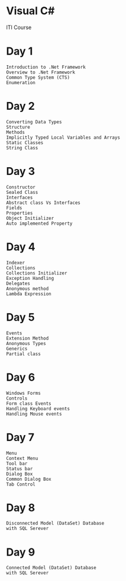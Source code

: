 # Visual  C#

ITI Course

# Day 1

	Introduction to .Net Framework
	Overview to .Net Framework
	Common Type System (CTS)
	Enumeration

# Day 2

	Converting Data Types
	Structure
	Methods
	Implicitly Typed Local Variables and Arrays
	Static Classes
	String Class

# Day 3

	Constructor
	Sealed Class
	Interfaces
	Abstract class Vs Interfaces
	Fields
	Properties
	Object Initializer
	Auto implemented Property

# Day 4

	Indexer
	Collections
	Collections Initializer
	Exception Handling
	Delegates
	Anonymous method
	Lambda Expression

# Day 5

	Events
	Extension Method
	Anonymous Types
	Generics
	Partial class
	
# Day 6

	Windows Forms
	Controls
	Form class Events
	Handling Keyboard events
	Handling Mouse events
		
# Day 7

	Menu
	Context Menu
	Tool bar
	Status bar
	Dialog Box
	Common Dialog Box
	Tab Control
	
# Day 8

	Disconnected Model (DataSet) Database
	with SQL Serever
	
# Day 9

	Connected Model (DataSet) Database
	with SQL Serever
